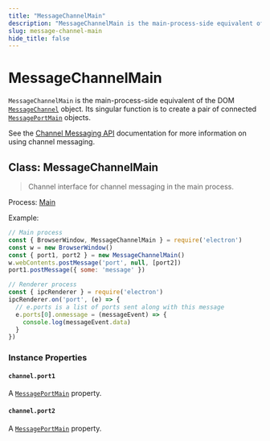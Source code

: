 ```yaml
---
title: "MessageChannelMain"
description: "MessageChannelMain is the main-process-side equivalent of the DOM MessageChannel object. Its singular function is to create a pair of connected MessagePortMain objects."
slug: message-channel-main
hide_title: false
---
```


# MessageChannelMain

`MessageChannelMain` is the main-process-side equivalent of the DOM
[`MessageChannel`][] object. Its singular function is to create a pair of
connected [`MessagePortMain`](message-port-main.md) objects.

See the [Channel Messaging API][] documentation for more information on using
channel messaging.

## Class: MessageChannelMain

> Channel interface for channel messaging in the main process.

Process: [Main](../glossary.md#main-process)

Example:

```js
// Main process
const { BrowserWindow, MessageChannelMain } = require('electron')
const w = new BrowserWindow()
const { port1, port2 } = new MessageChannelMain()
w.webContents.postMessage('port', null, [port2])
port1.postMessage({ some: 'message' })

// Renderer process
const { ipcRenderer } = require('electron')
ipcRenderer.on('port', (e) => {
  // e.ports is a list of ports sent along with this message
  e.ports[0].onmessage = (messageEvent) => {
    console.log(messageEvent.data)
  }
})
```

### Instance Properties

#### `channel.port1`

A [`MessagePortMain`](message-port-main.md) property.

#### `channel.port2`

A [`MessagePortMain`](message-port-main.md) property.

[`MessageChannel`]: https://developer.mozilla.org/en-US/docs/Web/API/MessageChannel
[Channel Messaging API]: https://developer.mozilla.org/en-US/docs/Web/API/Channel_Messaging_API
